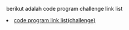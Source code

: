 
berikut adalah code program challenge link list
<li><a href="#challenge link list">code program link list(challenge)</a></li>
